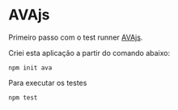 # AVAjs

Primeiro passo com o test runner [AVAjs](https://github.com/avajs/ava).

Criei esta aplicação a partir do comando abaixo:

    npm init ava


Para executar os testes

    npm test


